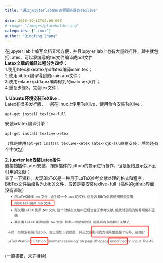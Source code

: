 ```yaml
---
title: "通过jupyterlab使用远程服务器的Texlive"

date: 2020-10-11T05:00:00Z
# image: "/images/placeholder.png"
categories: ["Linux"]
author: "Qingfeng Zhang"
---
```


在jupyter lab上编写文档非常方便，并且jupyter lab上也有大量的插件，其中就包括Latex，可以将编写的tex文件编译成pdf文件  
**Latex文章的编译过程分为四步：**  
1.使用latex和xelatex/pdflatex编译main.tex；  
2.使用bibtex编译得到的main.aux文件；  
3.使用xelatex/pdflatex编译得到的main.tex文件；  
4.重复步骤3，完善tex文件；

**1\. Ubuntu环境安装TeXlive：**  
Latex有很多发行版，一般在linux上使用TeXlive，使用命令安装TeXlive：

```shell
apt-get install texlive-full  
```
  
安装xelatex编译引擎：

```shell
apt-get install texlive-xetex  
```

（我是使用`apt-get install texlive-xetex latex-cjk-all`直接安装，后面还有个中文包）

**2\. jupyter lab安装Latex插件**  
直接搜插件Latex安装，按照插件的github的提示进行操作，但是报错显示找不到引用的文献；  
查了一下资料，发现BibTeX是一种用于LaTeX参考文献处理的格式和程序，BibTex文件后缀名为.bib的文件，应该是要安装texlive-
full（插件的github界面没有直说）  
![](images/ubuntu-texlive/tex.jpg)

(一直报错，未完待续)

